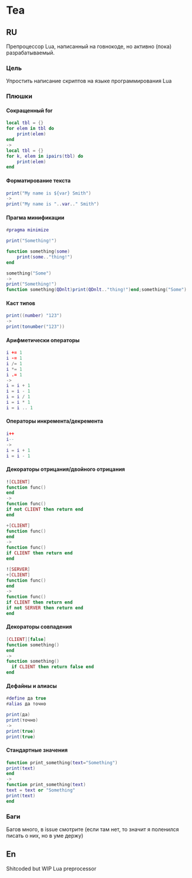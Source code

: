# Tea

## RU
Препроцессор Lua, написанный на говнокоде, но активно (пока) разрабатываемый.
### Цель
Упростить написание скриптов на языке программирования Lua
### Плюшки
#### Сокращенный for
```lua
local tbl = {}
for elem in tbl do
	print(elem)
end
->
local tbl = {}
for k, elem in ipairs(tbl) do
	print(elem)
end
```
#### Форматирование текста
```lua
print("My name is ${var} Smith")
->
print("My name is "..var.." Smith")
```
#### Прагма минификации
```lua
#pragma minimize

print("Something!")

function something(some)
	print(some.."thing!")
end

something("Some")
->
print("Something!")
function something(QDnlt)print(QDnlt.."thing!")end;something("Some")
```
#### Каст типов
```lua
print((number) "123")
->
print(tonumber("123"))
```
#### Арифметически операторы
```lua
i += 1
i -= 1
i /= 1
i *= 1
i .= 1
->
i = i + 1
i = i - 1
i = i / 1
i = i * 1
i = i .. 1
```
#### Операторы инкремента/декремента
```lua
i++
i--
->
i = i + 1
i = i - 1
```
#### Декораторы отрицания/двойного отрицания
```lua
![CLIENT]
function func()
end
->
function func()
if not CLIENT then return end
end
```
```lua
+[CLIENT]
function func()
end
->
function func()
if CLIENT then return end
end
```
```lua
![SERVER]
+[CLIENT]
function func()
end
->
function func()
if CLIENT then return end
if not SERVER then return end
end
```
#### Декораторы совпадения
```lua
[CLIENT][false]
function something()
end
->
function something()
  if CLIENT then return false end
end
```
#### Дефайны и алиасы
```lua
#define да true
#alias да точно

print(да)
print(точно)
->
print(true)
print(true)
```
#### Стандартные значения
```lua
function print_something(text="Something")
print(text)
end
->
function print_something(text)
text = text or "Something"
print(text)
end
```
### Баги
Багов много, в issue смотрите (если там нет, то значит я поленился писать о них, но в уме держу)
## En
Shitcoded but WIP Lua preprocessor
